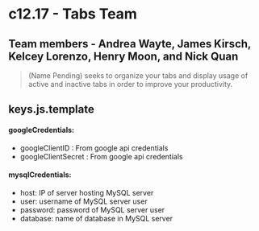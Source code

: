 # c12.17 - Tabs Team

## Team members - Andrea Wayte, James Kirsch, Kelcey Lorenzo, Henry Moon, and Nick Quan

> (Name Pending) seeks to organize your tabs and display usage of active and inactive tabs in order to improve your productivity.

## keys.js.template


#### googleCredentials:
  *   googleClientID : From google api credentials
  *   googleClientSecret : From google api credentials 

#### mysqlCredentials:
  *   host: IP of server hosting MySQL server
  *   user: username of MySQL server user
  *   password: password of MySQL server user
  *   database: name of database in MySQL server

